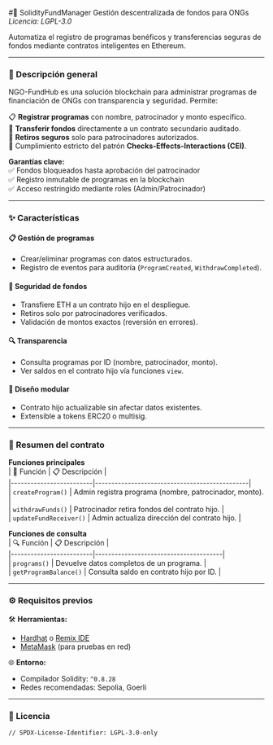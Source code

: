 #🚀 SolidityFundManager   Gestión descentralizada de fondos para ONGs 
*Licencia: LGPL-3.0*  

Automatiza el registro de programas benéficos y transferencias seguras de fondos mediante contratos inteligentes en Ethereum.  

---

### 📝 Descripción general  
NGO-FundHub es una solución blockchain para administrar programas de financiación de ONGs con transparencia y seguridad. Permite:  

📋 **Registrar programas** con nombre, patrocinador y monto específico.  
💸 **Transferir fondos** directamente a un contrato secundario auditado.  
🔐 **Retiros seguros** solo para patrocinadores autorizados.  
🔄 Cumplimiento estricto del patrón **Checks-Effects-Interactions (CEI)**.  

**Garantías clave:**  
✅ Fondos bloqueados hasta aprobación del patrocinador  
✅ Registro inmutable de programas en la blockchain  
✅ Acceso restringido mediante roles (Admin/Patrocinador)  

---

### ✨ Características  

#### 📋 Gestión de programas  
- Crear/eliminar programas con datos estructurados.  
- Registro de eventos para auditoría (`ProgramCreated`, `WithdrawCompleted`).  

#### 💸 Seguridad de fondos  
- Transfiere ETH a un contrato hijo en el despliegue.  
- Retiros solo por patrocinadores verificados.  
- Validación de montos exactos (reversión en errores).  

#### 🔍 Transparencia  
- Consulta programas por ID (nombre, patrocinador, monto).  
- Ver saldos en el contrato hijo vía funciones `view`.  

#### 🧩 Diseño modular  
- Contrato hijo actualizable sin afectar datos existentes.  
- Extensible a tokens ERC20 o multisig.  

---

### 📖 Resumen del contrato  

**Funciones principales**  
| 🔧 Función               | 📋 Descripción                                  |  
|-------------------------|-----------------------------------------------|  
| `createProgram()`        | Admin registra programa (nombre, patrocinador, monto). |  
| `withdrawFunds()`        | Patrocinador retira fondos del contrato hijo. |  
| `updateFundReceiver()`   | Admin actualiza dirección del contrato hijo. |  

**Funciones de consulta**  
| 🔍 Función              | 📋 Descripción                          |  
|-------------------------|---------------------------------------|  
| `programs()`            | Devuelve datos completos de un programa. |  
| `getProgramBalance()`   | Consulta saldo en contrato hijo por ID. |  

---

### ⚙️ Requisitos previos  

🛠️ **Herramientas:**  
- [Hardhat](https://hardhat.org/) o [Remix IDE](https://remix.ethereum.org/)  
- [MetaMask](https://metamask.io/) (para pruebas en red)  

🌐 **Entorno:**  
- Compilador Solidity: `^0.8.28`  
- Redes recomendadas: Sepolia, Goerli  

---

### 📄 Licencia  
```solidity
// SPDX-License-Identifier: LGPL-3.0-only

